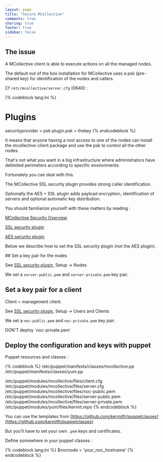 ```yaml
---
layout: page
title: "Secure MCollective"
comments: true
sharing: true
footer: true
sidebar: false 
---
```



## The issue

A MCollective client is able to execute actions on all the managed nodes.

The default out of the box installation for MCollective uses a psk (pre-shared key) for identification of the nodes and callers.

Cf `/etc/mcollective/server.cfg` (0640) :

{% codeblock lang:ini %}
# Plugins
securityprovider = psk
plugin.psk = thekey
{% endcodeblock %}

It means that anyone having a root access to one of the nodes can install the mcollective-client package and use the psk to control all the other nodes.

That's not what you want in a big infrastructure where administrators have delimited perimeters according to specific environments.

Fortunately you can deal with this.

The MCollective SSL security plugin provides strong caller identification.

Optionally the AES + SSL plugin adds payload encryption, identification of servers and optional automatic key distribution.

You should familiarize yourself with these matters by reading :

[MCollective Security Overview](http://puppetlabs.com/mcollective/security-overview/)

[SSL security plugin](http://docs.puppetlabs.com/mcollective/reference/plugins/security_ssl.html)

[AES security plugin](http://docs.puppetlabs.com/mcollective/reference/plugins/security_aes.html)

Below we describe how to set the SSL security plugin (not the AES plugin).

## Set a key pair for the nodes

See [SSL security plugin](http://docs.puppetlabs.com/mcollective/reference/plugins/security_ssl.html),
Setup -> Nodes

We set a `server-public.pem` and `server-private.pem` key pair.

## Set a key pair for a client

Client = management client.

See [SSL security plugin](http://docs.puppetlabs.com/mcollective/reference/plugins/security_ssl.html),
Setup -> Users and Clients 

We set a `noc-public.pem` and `noc-private.pem` key pair.

<div class="important" markdown='1'>
DON'T deploy `noc-private.pem`
</div>

## Deploy the configuration and keys with puppet

Puppet resources and classes :

{% codeblock %}
/etc/puppet/manifests/classes/mcollective.pp
/etc/puppet/manifests/classes/yum.pp

/etc/puppet/modules/mcollective/files/client.cfg
/etc/puppet/modules/mcollective/files/server.cfg
/etc/puppet/modules/mcollective/files/noc-public.pem
/etc/puppet/modules/mcollective/files/server-public.pem
/etc/puppet/modules/mcollective/files/server-private.pem
/etc/puppet/modules/yum/files/kermit.repo
{% endcodeblock %}


You can use the templates from [https://github.com/kermitfr/puppetclasses](https://github.com/kermitfr/puppetclasses)

But you'll have to set your own `.pem` keys and certificates.

Define somewhere in your puppet classes :

{% codeblock lang:ini %}
$nocnode = 'your_noc_hostname'
{% endcodeblock %}

